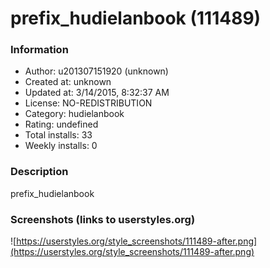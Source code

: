 # prefix_hudielanbook (111489)

### Information
- Author: u201307151920 (unknown)
- Created at: unknown
- Updated at: 3/14/2015, 8:32:37 AM
- License: NO-REDISTRIBUTION
- Category: hudielanbook
- Rating: undefined
- Total installs: 33
- Weekly installs: 0


### Description
prefix_hudielanbook


### Screenshots (links to userstyles.org)
![https://userstyles.org/style_screenshots/111489-after.png](https://userstyles.org/style_screenshots/111489-after.png)


